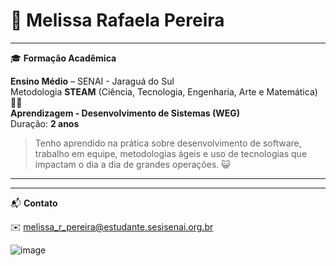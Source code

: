 
# 💼 Melissa Rafaela Pereira

---

🎓 **Formação Acadêmica**

**Ensino Médio** – SENAI - Jaraguá do Sul  
  Metodologia **STEAM** (Ciência, Tecnologia, Engenharia, Arte e Matemática) 🔬🎨  
**Aprendizagem - Desenvolvimento de Sistemas (WEG)**  
  Duração: **2 anos**
  
  > Tenho aprendido na prática sobre desenvolvimento de software, trabalho em equipe, metodologias ágeis e uso de tecnologias que impactam o dia a dia de grandes operações. 😺

---

---

📬 **Contato**

✉️ melissa_r_pereira@estudante.sesisenai.org.br


![image](https://github.com/user-attachments/assets/75369a75-b6f5-44ae-a750-560283a582cb)
